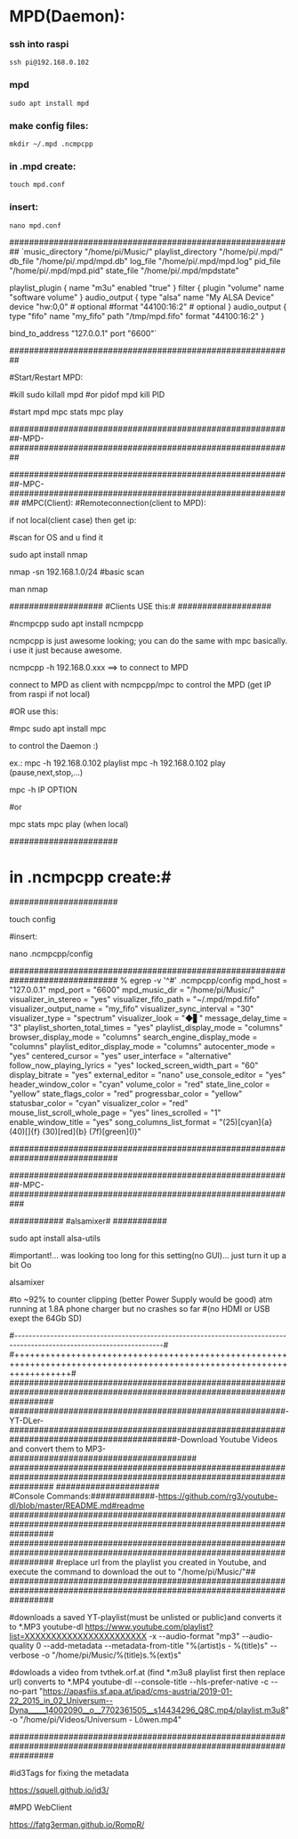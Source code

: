 # MPD(Daemon):

### ssh into raspi 
`ssh pi@192.168.0.102` 

### mpd
`sudo apt install mpd`

### make config files:

`mkdir ~/.mpd .ncmpcpp` 

### in .mpd create:
`touch mpd.conf`

### insert:
`nano mpd.conf`

##########################################################
`music_directory "/home/pi/Music/"
playlist_directory "/home/pi/.mpd/"
db_file "/home/pi/.mpd/mpd.db"
log_file "/home/pi/.mpd/mpd.log"
pid_file "/home/pi/.mpd/mpd.pid"
state_file "/home/pi/.mpd/mpdstate"

playlist_plugin {
    name "m3u"
    enabled "true"
}
filter {
    plugin "volume"
    name "software volume"
}
audio_output {
    type            "alsa"
    name            "My ALSA Device"
    device          "hw:0,0"        # optional
   #format          "44100:16:2"    # optional
}
audio_output {
    type                    "fifo"
    name                    "my_fifo"
    path                    "/tmp/mpd.fifo"
    format                  "44100:16:2"
}

 
bind_to_address "127.0.0.1"
port "6600"`

##########################################################

#Start/Restart MPD:

#kill
sudo killall mpd
#or
pidof mpd 
kill PID

#start
mpd
mpc stats 
mpc play

##########################################################-MPD-##########################################################

##########################################################-MPC-##########################################################
#MPC(Client):
#Remoteconnection(client to MPD):

if not local(client case) then get ip:

#scan for OS and u find it

sudo apt install nmap

nmap -sn 192.168.1.0/24 #basic scan

man nmap

###################
#Clients USE this:#
###################

#ncmpcpp 
sudo apt install ncmpcpp 

ncmpcpp is just awesome looking; you can do the same with mpc basically.
i use it just because awesome.

ncmpcpp -h 192.168.0.xxx ==> to connect to MPD 

connect to MPD as client with ncmpcpp/mpc to control the MPD (get IP from raspi if not local) 

#OR use this:

#mpc 
sudo apt install mpc

to control the Daemon :)

ex.:
mpc -h 192.168.0.102 playlist 
mpc -h 192.168.0.102 play (pause,next,stop,...)

mpc -h IP OPTION

#or 

mpc stats
mpc play (when local)


######################
# in .ncmpcpp create:#
######################

touch config

#insert:

nano .ncmpcpp/config

##############################################################################
% egrep -v '^#' .ncmpcpp/config
mpd_host = "127.0.0.1"
mpd_port = "6600"
mpd_music_dir = "/home/pi/Music/"
visualizer_in_stereo = "yes"
visualizer_fifo_path = "~/.mpd/mpd.fifo"
visualizer_output_name = "my_fifo"
visualizer_sync_interval = "30"
visualizer_type = "spectrum"
visualizer_look = "◆▋"
message_delay_time = "3"
playlist_shorten_total_times = "yes"
playlist_display_mode = "columns"
browser_display_mode = "columns"
search_engine_display_mode = "columns"
playlist_editor_display_mode = "columns"
autocenter_mode = "yes"
centered_cursor = "yes"
user_interface = "alternative"
follow_now_playing_lyrics = "yes"
locked_screen_width_part = "60"
display_bitrate = "yes"
external_editor = "nano"
use_console_editor = "yes"
header_window_color = "cyan"
volume_color = "red"
state_line_color = "yellow"
state_flags_color = "red"
progressbar_color = "yellow"
statusbar_color = "cyan"
visualizer_color = "red"
mouse_list_scroll_whole_page = "yes"
lines_scrolled = "1"
enable_window_title = "yes"
song_columns_list_format = "(25)[cyan]{a} (40)[]{f} (30)[red]{b} (7f)[green]{l}"

##############################################################################

##########################################################-MPC-###########################################################

###########
#alsamixer#
###########

sudo apt install alsa-utils

#important!... was looking too long for this setting(no GUI)... just turn it up a bit Oo

alsamixer

#to ~92% to counter clipping (better Power Supply would be good) atm running at 1.8A phone charger but no crashes so far
#(no HDMI or USB exept the 64Gb SD)  

#-----------------------------------------------------------------------------------------------------------------------#
#+++++++++++++++++++++++++++++++++++++++++++++++++++++++++++++++++++++++++++++++++++++++++++++++++++++++++++++++++++++++#
#########################################################################################################################
########################################################-YT-DLer-########################################################
##################################-Download Youtube Videos and convert them to MP3-######################################
#########################################################################################################################
#####################										  
#Console Commands:#############-https://github.com/rg3/youtube-dl/blob/master/README.md#readme
#########################################################################################################################
#########################################################################################################################
#replace url from the playlist you created in Youtube, and execute the command to download the out to "/home/pi/Music/"##
#########################################################################################################################


#downloads a saved YT-playlist(must be unlisted or public)and converts it to *.MP3
youtube-dl https://www.youtube.com/playlist?list=XXXXXXXXXXXXXXXXXXXXXXX -x --audio-format "mp3" --audio-quality 0 --add-metadata --metadata-from-title "%(artist)s - %(title)s" --verbose -o "/home/pi/Music/%(title)s.%(ext)s"


#dowloads a video from tvthek.orf.at (find *.m3u8 playlist first then replace url) converts to *.MP4
youtube-dl --console-title --hls-prefer-native -c --no-part "https://apasfiis.sf.apa.at/ipad/cms-austria/2019-01-22_2015_in_02_Universum--Dyna_____14002090__o__7702361505__s14434296_Q8C.mp4/playlist.m3u8" -o "/home/pi/Videos/Universum - Löwen.mp4"

#########################################################################################################################

#id3Tags for fixing the metadata

https://squell.github.io/id3/

#MPD WebClient

https://fatg3erman.github.io/RompR/

